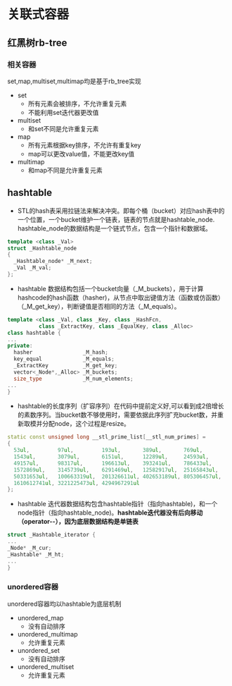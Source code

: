 # 关联式容器

## 红黑树rb-tree

### 相关容器
set,map,multiset,multimap均是基于rb_tree实现
- set
  - 所有元素会被排序，不允许重复元素
  - 不能利用set迭代器更改值
- multiset
  - 和set不同是允许重复元素
- map
  - 所有元素根据key排序，不允许有重复key
  - map可以更改value值，不能更改key值
- multimap
  - 和map不同是允许重复元素

## hashtable
- STL的hash表采用拉链法来解决冲突。即每个桶（bucket）对应hash表中的一个位置，一个bucket维护一个链表，链表的节点就是hashtable_node. hashtable_node的数据结构是一个链式节点，包含一个指针和数据域。
```c++
template <class _Val>
struct _Hashtable_node
{
  _Hashtable_node* _M_next;
  _Val _M_val;
};  
```
- hashtable 数据结构包括一个bucket向量（_M_buckets），用于计算hashcode的hash函数（hasher)，从节点中取出键值方法（函数或仿函数）（_M_get_key），判断键值是否相同的方法（_M_equals）。
```c++
template <class _Val, class _Key, class _HashFcn,
          class _ExtractKey, class _EqualKey, class _Alloc>
class hashtable {
...
private:
  hasher                _M_hash;
  key_equal             _M_equals;
  _ExtractKey           _M_get_key;
  vector<_Node*,_Alloc> _M_buckets;
  size_type             _M_num_elements;
...
}
```
- hashtable的长度序列（扩容序列）在代码中提前定义好,可以看到成2倍增长的素数序列。当bucket数不够使用时，需要依据此序列扩充bucket数，并重新取模并分配node，这个过程是resize。
```c++
static const unsigned long __stl_prime_list[__stl_num_primes] =
{
  53ul,         97ul,         193ul,       389ul,       769ul,
  1543ul,       3079ul,       6151ul,      12289ul,     24593ul,
  49157ul,      98317ul,      196613ul,    393241ul,    786433ul,
  1572869ul,    3145739ul,    6291469ul,   12582917ul,  25165843ul,
  50331653ul,   100663319ul,  201326611ul, 402653189ul, 805306457ul, 
  1610612741ul, 3221225473ul, 4294967291ul
};
```
- hashtable 迭代器数据结构包含hashtable指针（指向hashtable)，和一个node指针（指向hashtable_node)。**hashtable迭代器没有后向移动（operator--），因为底层数据结构是单链表**
```c++
struct _Hashtable_iterator {
...
_Node* _M_cur;
_Hashtable* _M_ht;
...
}
```
### unordered容器
unordered容器均以hashtable为底层机制
- unordered_map
  - 没有自动排序
- unordered_multimap
  - 允许重复元素
- unordered_set
  - 没有自动排序
- unordered_multiset
  - 允许重复元素
